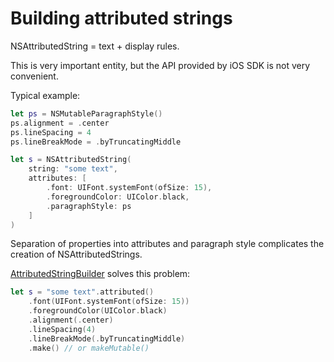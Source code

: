 # Building attributed strings

NSAttributedString = text + display rules.

This is very important entity, but the API provided by iOS SDK is not very convenient.

Typical example:

```swift
let ps = NSMutableParagraphStyle()
ps.alignment = .center
ps.lineSpacing = 4
ps.lineBreakMode = .byTruncatingMiddle

let s = NSAttributedString(
    string: "some text",
    attributes: [
        .font: UIFont.systemFont(ofSize: 15),
        .foregroundColor: UIColor.black,
        .paragraphStyle: ps
    ]
)
```

Separation of properties into attributes and paragraph style complicates the creation of NSAttributedStrings.

[AttributedStringBuilder](../Sources/StringBuilder/AttributedStringBuilder.swift) solves this problem:

```swift
let s = "some text".attributed()
    .font(UIFont.systemFont(ofSize: 15))
    .foregroundColor(UIColor.black)
    .alignment(.center)
    .lineSpacing(4)
    .lineBreakMode(.byTruncatingMiddle)
    .make() // or makeMutable()
```
